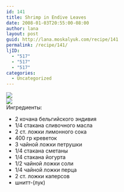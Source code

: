 ```yaml
---
id: 141
title: Shrimp in Endive Leaves
date: 2008-01-03T20:55:00-08:00
author: lana
layout: post
guid: http://lana.moskalyuk.com/recipe/141
permalink: /recipe/141/
ljID:
  - "517"
  - "517"
  - "517"
categories:
  - Uncategorized
---
```

![](http://farm3.static.flickr.com/2037/2165218764_f2b860cafe.jpg?v=0)  
![](http://farm3.static.flickr.com/2116/2164421917_930ce16606.jpg?v=0)  
Ингредиенты: 

<ul type="disc">
  <li class="MsoNormal">
    2 кочан<span lang="RU">а</span><span lang="RU"> </span>бельгийского эндивия
  </li>
  <li class="MsoNormal">
    1/4 стакана сливочного масла
  </li>
  <li class="MsoNormal">
    2<span lang="RU"> ст. ложки лимонного сока</span>
  </li>
  <li class="MsoNormal">
    400 гр <span lang="RU">креветок</span>
  </li>
  <li class="MsoNormal">
    3<span lang="RU"> чайной ложки петрушки</span>
  </li>
  <li class="MsoNormal">
    <span lang="RU">1/4 стакана сметаны</span>
  </li>
  <li class="MsoNormal">
    <span lang="RU">1/4 стакана йогурта</span>
  </li>
  <li class="MsoNormal">
    <span lang="RU">1/2 чайной ложки соли</span>
  </li>
  <li class="MsoNormal">
    <span lang="RU">1/4 чайной ложки </span>перца
  </li>
  <li class="MsoNormal">
    2<span lang="RU"> ст. ложки </span>каперс<span>ов</span>
  </li>
  <li class="MsoNormal">
    шнитт-(лук)
  </li>
</ul>